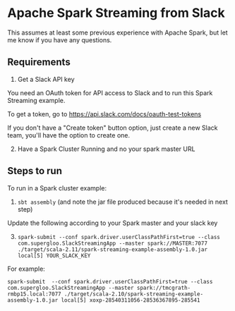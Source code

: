 # Apache Spark Streaming from Slack

This assumes at least some previous experience with Apache Spark, but let me know if you have any questions.

## Requirements
1) Get a Slack API key

You need an OAuth token for API access to Slack and to run this Spark Streaming example.  

To get a token, go to https://api.slack.com/docs/oauth-test-tokens

If you don't have a "Create token" button option, just create a new Slack team, you'll have the option to create one.


2) Have a Spark Cluster Running and no your spark master URL

## Steps to run
To run in a Spark cluster example:
1) `sbt assembly` (and note the jar file produced because it's needed in next step)

Update the following according to your Spark master and your slack key

3) `spark-submit --conf spark.driver.userClassPathFirst=true --class com.supergloo.SlackStreamingApp --master spark://MASTER:7077 ./target/scala-2.11/spark-streaming-example-assembly-1.0.jar local[5] YOUR_SLACK_KEY`


For example:

`spark-submit  --conf spark.driver.userClassPathFirst=true --class com.supergloo.SlackStreamingApp --master spark://tmcgrath-rmbp15.local:7077 ./target/scala-2.10/spark-streaming-example-assembly-1.0.jar local[5] xoxp-28540311056-28536367895-285541`
